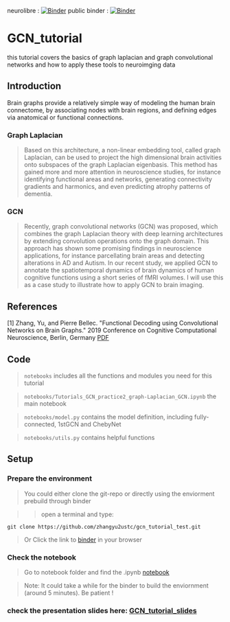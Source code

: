 neurolibre : [![Binder](http://binder-wksh2.conp.cloud/badge_logo.svg)](http://binder-wksh2.conp.cloud/v2/gh/zhangyu2ustc/gcn_tutorial_test/master?filepath=notebooks%2F)
public binder : [![Binder](https://mybinder.org/badge_logo.svg)](https://mybinder.org/v2/gh/zhangyu2ustc/gcn_tutorial_test/master?filepath=notebooks%2F)

# GCN_tutorial
this tutorial covers the basics of graph laplacian and graph convolutional networks and how to apply these tools to neuroimging data

## Introduction
Brain graphs provide a relatively simple way of modeling the human brain connectome, by associating nodes with brain regions, and defining edges via anatomical or functional connections. 
### Graph Laplacian
> Based on this architecture, a non-linear embedding tool, called graph Laplacian, can be used to project the high dimensional brain activities onto subspaces of the graph Laplacian eigenbasis.
This method has gained more and more attention in neuroscience studies, for instance identifying functional areas and networks, generating connectivity gradients and harmonics, and even predicting atrophy patterns of dementia. 
### GCN
> Recently, graph convolutional networks (GCN) was proposed, which combines the graph Laplacian theory with deep learning architectures by extending convolution operations onto the graph domain. 
>This approach has shown some promising findings in neuroscience applications, for instance parcellating brain areas and detecting alterations in AD and Autism. 
> In our recent study, we applied GCN to annotate the spatiotemporal dynamics of brain dynamics of human cognitive functions using a short series of fMRI volumes. 
I will use this as a case study to illustrate how to apply GCN to brain imaging.

## References
<a id="1">[1]</a> Zhang, Yu, and Pierre Bellec. "Functional Decoding using Convolutional Networks on Brain Graphs." 2019 Conference on Cognitive Computational Neuroscience, Berlin, Germany [PDF](https://ccneuro.org/2019/proceedings/0001137.pdf)

## Code
>```notebooks``` includes all the functions and modules you need for this tutorial

>```notebooks/Tutorials_GCN_practice2_graph-Laplacian_GCN.ipynb``` the main notebook

>```notebooks/model.py``` contains the model definition, including fully-connected, 1stGCN and ChebyNet

>```notebooks/utils.py``` contains helpful functions

## Setup
### Prepare the environment
> You could either clone the git-repo or directly using the enviorment prebuild through binder

>>    open a terminal and type:
```
git clone https://github.com/zhangyu2ustc/gcn_tutorial_test.git
``` 

> Or Click the link to [binder](https://mybinder.org/v2/gh/zhangyu2ustc/gcn_tutorial_test/master?filepath=notebooks%2F) in your browser


### Check the notebook 
> Go to notebook folder and find the .ipynb [notebook](https://github.com/zhangyu2ustc/gcn_tutorial_test/blob/master/notebooks/Tutorials_GCN_practice2_graph-Laplacian_GCN.ipynb)

> Note: It could take a while for the binder to build the enviornment (around 5 minutes). Be patient !  


### check the presentation slides here: [GCN_tutorial_slides](https://drive.google.com/file/d/1Gu28WcHXlwjXQSSmqZZwIcESHff_j-J4/view?usp=sharing)

